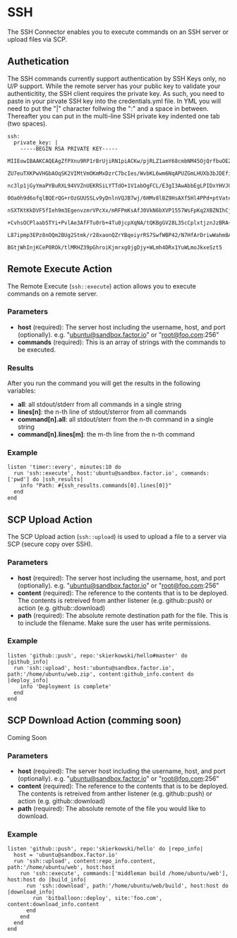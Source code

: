 # SSH
The SSH Connector enables you to execute commands on an SSH server or upload files via SCP.

## Authetication
The SSH commands currently support authentication by SSH Keys only, no U/P support. While the remote server has your public key to validate your authenticitity, the SSH client requires the private key. As such, you need to paste in your pirvate SSH key into the credentials.yml file. In YML you will need to put the "|" character follwing the ":" and a space in between. Thereafter you can put in the multi-line SSH private key indented one tab (two spaces).


    ssh:
      private_key: |
        -----BEGIN RSA PRIVATE KEY-----
        MIIEowIBAAKCAQEAgZfPXnu9RP1rBrUjiRN1piACKw/pjRLZ1amY68cmbNM45OjQrfbuOE2iAvvX
        ZU7euTXKPwVHGbAOqSK2VIMtVmOKmMxDzrC7bcIes/WvbKL6wm6NqAPUZGmLHUXb3bJDEfijL8fl
        nc3lp1jGyYmaPYBuRXL94VVZnUEKRSiLYTTdO+1V1abOgFCL/E3gI3AwAbbEgLPIDxYHVJ063JED
        0Oa0h9d6ofqlBQErQG+rOzGUUSSLv9yDnlnVQJB7wj/6HMv8lBZ9HsAXf5Hl4PPd+ptVateyf3cK
        nSXTKtKkDVF5fIeh9m3EgenvzmrVPcXx/mRFPmKsAfJ0VkN6bXVP1557WsFpKq2XBZNIhCjaGEko
        +CvhsOCPlaab5TYi+PvlAe3AfFTu0rb+4Tu0jcpXqNA/tQKBgGV28L35cCplxtjznJzBRA+XVXvA
        L87ipmp3EPz8nOQm2BUg2Stmk/r28xaonQZrYBqeiyrRS7SwfWBP42/N7HfArDriwWahm8A3dLVl
        BGtjWhInjKCeP0ROk/tlMRHZ39pGhroiKjmrxg0jgDjy+WLmh4DRx1YuWLmoJkxeSzt5

## Remote Execute Action
The Remote Execute (`ssh::execute`) action allows you to execute commands on a remote server.

### Parameters
- **host** (required): The server host including the username, host, and port (optionally). e.g. "ubuntu@sandbox.factor.io" or "root@foo.com:256"
- **commands** (required): This is an array of strings with the commands to be executed.

### Results
After you run the command you will get the results in the following variables:

- **all**: all stdout/stderr from all commands in a single string
- **lines[n]**: the n-th line of stdout/sterror from all commands
- **command[n].all**: all stdout/sterr from the n-th command in a single string
- **command[n].lines[m]**: the m-th line from the n-th command

### Example
    listen 'timer::every', minutes:10 do
      run 'ssh::execute', host:'ubuntu@sandbox.factor.io', commands:['pwd'] do |ssh_results|
        info "Path: #{ssh_results.commands[0].lines[0]}"
      end
    end


## SCP Upload Action
The SCP Upload action (`ssh::upload`) is used to upload a file to a server via SCP (secure copy over SSH).

### Parameters
- **host** (required): The server host including the username, host, and port (optionally). e.g. "ubuntu@sandbox.factor.io" or "root@foo.com:256"
- **content** (required): The reference to the contents that is to be deployed. The contents is retreived from anther listener (e.g. github::push) or action (e.g. github::download)
- **path** (required): The absolute remote destination path for the file. This is to include the filename. Make sure the user has write permissions.

### Example
    listen 'github::push', repo:'skierkowski/hello#master' do |github_info|
      run 'ssh::upload', host:'ubuntu@sandbox.factor.io', path:'/home/ubuntu/web.zip', content:github_info.content do |deploy_info|
        info 'Deployment is complete'
      end
    end

## SCP Download Action (comming soon)
Coming Soon

### Parameters
- **host** (required): The server host including the username, host, and port (optionally). e.g. "ubuntu@sandbox.factor.io" or "root@foo.com:256"
- **content** (required): The reference to the contents that is to be deployed. The contents is retreived from anther listener (e.g. github::push) or action (e.g. github::download)
- **path** (required): The absolute remote of the file you would like to download.

### Example
    listen 'github::push', repo:'skierkowski/hello' do |repo_info|
      host = 'ubuntu@sandbox.factor.io'
      run 'ssh::upload', content:repo_info.content, path:'/home/ubuntu/web', host:host
        run 'ssh::execute', commands:['middleman build /home/ubuntu/web'], host:host do |build_info|
          run 'ssh::download', path:'/home/ubuntu/web/build', host:host do |download_info|
            run 'bitballoon::deploy', site:'foo.com', content:download_info.content
          end
        end
      end
    end